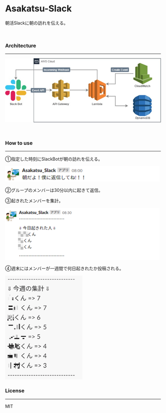 # Asakatsu-Slack
朝活Slackに朝の訪れを伝える。

<br>

### Architecture
---
![Asakatsu_slack_architecure](./img/Asakatsu_slack_architecture.jpg)

<br>

### How to use
---
①指定した時刻にSlackBotが朝の訪れを伝える。

<img src="https://github.com/Luka-Magic/Asakatsu-Slack/blob/main/img/Asakatsu_wake_up.png" width="500">

②グループのメンバーは30分以内に起きて返信。

③起きれたメンバーを集計。

<img src="https://github.com/Luka-Magic/Asakatsu-Slack/blob/main/img/Asakatsu_day_check.png" width="500">

④週末にはメンバーが一週間で何日起きれたか投稿される。

<img src="https://github.com/Luka-Magic/Asakatsu-Slack/blob/main/img/Asakatsu_week_checks.png" width="250">

<br>

### License
---
MIT
